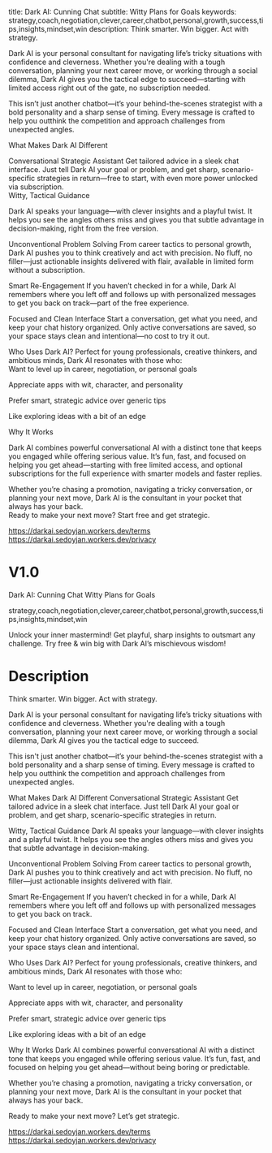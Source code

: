 title: Dark AI: Cunning Chat
subtitle: Witty Plans for Goals
keywords: strategy,coach,negotiation,clever,career,chatbot,personal,growth,success,tips,insights,mindset,win
description: 
Think smarter. Win bigger. Act with strategy.


Dark AI is your personal consultant for navigating life’s tricky situations with confidence and cleverness. Whether you're dealing with a tough conversation, planning your next career move, or working through a social dilemma, Dark AI gives you the tactical edge to succeed—starting with limited access right out of the gate, no subscription needed.

This isn’t just another chatbot—it’s your behind-the-scenes strategist with a bold personality and a sharp sense of timing. Every message is crafted to help you outthink the competition and approach challenges from unexpected angles.

What Makes Dark AI Different

Conversational Strategic Assistant
Get tailored advice in a sleek chat interface. Just tell Dark AI your goal or problem, and get sharp, scenario-specific strategies in return—free to start, with even more power unlocked via subscription.  
Witty, Tactical Guidance

Dark AI speaks your language—with clever insights and a playful twist. It helps you see the angles others miss and gives you that subtle advantage in decision-making, right from the free version.  

Unconventional Problem Solving
From career tactics to personal growth, Dark AI pushes you to think creatively and act with precision. No fluff, no filler—just actionable insights delivered with flair, available in limited form without a subscription.  

Smart Re-Engagement
If you haven’t checked in for a while, Dark AI remembers where you left off and follows up with personalized messages to get you back on track—part of the free experience.  

Focused and Clean Interface
Start a conversation, get what you need, and keep your chat history organized. Only active conversations are saved, so your space stays clean and intentional—no cost to try it out.  

Who Uses Dark AI?
Perfect for young professionals, creative thinkers, and ambitious minds, Dark AI resonates with those who:  
Want to level up in career, negotiation, or personal goals  

Appreciate apps with wit, character, and personality  

Prefer smart, strategic advice over generic tips  

Like exploring ideas with a bit of an edge

Why It Works

Dark AI combines powerful conversational AI with a distinct tone that keeps you engaged while offering serious value. 
It’s fun, fast, and focused on helping you get ahead—starting with free limited access, and optional subscriptions for the full experience with smarter models and faster replies.

Whether you’re chasing a promotion, navigating a tricky conversation, or planning your next move, Dark AI is the consultant in your pocket that always has your back.  
Ready to make your next move? Start free and get strategic.  


https://darkai.sedoyjan.workers.dev/terms
https://darkai.sedoyjan.workers.dev/privacy



# V1.0

Dark AI: Cunning Chat
Witty Plans for Goals

strategy,coach,negotiation,clever,career,chatbot,personal,growth,success,tips,insights,mindset,win

Unlock your inner mastermind! Get playful, sharp insights to outsmart any challenge. Try free & win big with Dark AI’s mischievous wisdom!

# Description

Think smarter. Win bigger. Act with strategy.

Dark AI is your personal consultant for navigating life’s tricky situations with confidence and cleverness. Whether you're dealing with a tough conversation, planning your next career move, or working through a social dilemma, Dark AI gives you the tactical edge to succeed.

This isn't just another chatbot—it’s your behind-the-scenes strategist with a bold personality and a sharp sense of timing. Every message is crafted to help you outthink the competition and approach challenges from unexpected angles.

What Makes Dark AI Different
Conversational Strategic Assistant
Get tailored advice in a sleek chat interface. Just tell Dark AI your goal or problem, and get sharp, scenario-specific strategies in return.

Witty, Tactical Guidance
Dark AI speaks your language—with clever insights and a playful twist. It helps you see the angles others miss and gives you that subtle advantage in decision-making.

Unconventional Problem Solving
From career tactics to personal growth, Dark AI pushes you to think creatively and act with precision. No fluff, no filler—just actionable insights delivered with flair.

Smart Re-Engagement
If you haven’t checked in for a while, Dark AI remembers where you left off and follows up with personalized messages to get you back on track.

Focused and Clean Interface
Start a conversation, get what you need, and keep your chat history organized. Only active conversations are saved, so your space stays clean and intentional.

Who Uses Dark AI?
Perfect for young professionals, creative thinkers, and ambitious minds, Dark AI resonates with those who:

Want to level up in career, negotiation, or personal goals

Appreciate apps with wit, character, and personality

Prefer smart, strategic advice over generic tips

Like exploring ideas with a bit of an edge

Why It Works
Dark AI combines powerful conversational AI with a distinct tone that keeps you engaged while offering serious value. It’s fun, fast, and focused on helping you get ahead—without being boring or predictable.

Whether you’re chasing a promotion, navigating a tricky conversation, or planning your next move, Dark AI is the consultant in your pocket that always has your back.

Ready to make your next move? Let’s get strategic.


https://darkai.sedoyjan.workers.dev/terms
https://darkai.sedoyjan.workers.dev/privacy